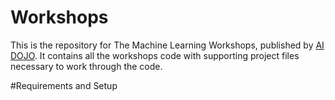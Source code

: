 # Workshops

This is the repository for The Machine Learning Workshops, published by [AI DOJO](https://github.com/TheAIDojo). It contains all the workshops code with supporting project files necessary to work through the code.

#Requirements and Setup
